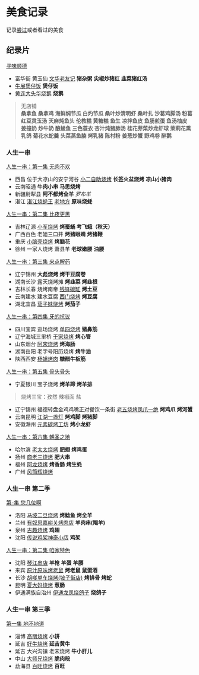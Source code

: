 # 美食记录
记录[尝过](https://github.com/Tougee/food-note/blob/master/arrived.md)或者看过的美食

## 纪录片
[寻味顺德](https://www.bilibili.com/video/av4515963?from=search&seid=2759475930130801296)
- 富华街 黄玉仙 [文华老友记](http://www.dianping.com/shop/9295187) **猪杂粥** **尖椒炒猪红** **韭菜猪红汤**
- [牛展煲仔饭](http://www.dianping.com/shop/5633707) **煲仔饭**
- [黄连大头华烧鹅](http://www.dianping.com/shop/6060577) **烧鹅**

> 无店铺  
**桑拿鱼** **桑拿鸡** **海鲜焖节瓜** **白灼节瓜** **桑叶炒清明虾** **桑叶扎** **沙葛鸡脚汤** **粉葛红豆灵玉汤** **天麻炖鱼头** **伦教糕** **黄糖糕** **鱼生** **凉拌鱼皮** **鱼肠煎蛋** **鱼汤柚皮** **姜撞奶** **炒牛奶** **酿鲮鱼** **三色蓑衣** **杏汁炖猪肺汤** **桂花芽菜炒龙虾球** **茉莉花熏乳鸽** **菊花水蛇羹** **头菜蒸鱼腩** **烤乳猪** **陈村粉** **姜葱炒蟹** **野鸡卷** **醉鹅**

### 人生一串
[人生一串：第一集 无肉不欢](https://www.bilibili.com/bangumi/play/ep216794/)
- 西昌 位于大凉山的安宁河谷 [小二自助烧烤](http://www.dianping.com/shop/23522037) **长签火盆烧烤** **凉山小猪肉**
- 云南昭通 **牛肉小串** **马思烧烤**
- 新疆尉犁县 **阿不都烤全羊** *罗布羊* 
- 湛江 [湛江烧蚝王](http://www.dianping.com/shop/21360719) [老地方](http://www.dianping.com/shop/71625395) **原味烧蚝**

[人生一串：第二集 比夜更黑](https://www.bilibili.com/bangumi/play/ep218752)
- 吉林辽源 [小军烧烤](http://www.dianping.com/shop/18503189) **烤蚕蛹** **考飞蛾（秋天）**
- 广西百色 老姐三口井 **烤猪眼睛** **烤猪鞭** 
- 重庆 [小脑壳烧烤](http://www.dianping.com/shop/531377) **烤脑花**
- 徐州 一家人烧烤 萧县羊 **老球嫩腰** **油腰**

[人生一串：第三集 来点解药](https://www.bilibili.com/bangumi/play/ep231153?from=search&seid=4428573497639216088)
- 辽宁锦州 **大彪烧烤** **烤干豆腐卷** 
- 湖南长沙 露天烧烤摊 **烤韭菜** **烤韭根** 
- 吉林长春 烧烤南帝 [钱锋碳缸](http://www.dianping.com/shop/23524783) **烤土豆**
- 云南建水 建水豆腐 [西门烧烤](http://www.dianping.com/shop/21933274) **烤豆腐** 
- 湖北宜昌 [茄子妹烧烤](http://www.dianping.com/shop/37601478) **烤茄子** 

[人生一串：第四集 牙的抗议](https://www.bilibili.com/bangumi/play/ep232818)
- 四川宜宾 巡场烧烤 [单四烧烤](http://www.dianping.com/shop/69906751) **猪鼻筋**
- 辽宁海城三里桥 [于家烧烤](http://www.dianping.com/shop/44302857) **烤心管**
- 山东烟台 [阿宋烧烤](http://www.dianping.com/shop/37793415) **烤海肠**
- 湖南岳阳 老字号阳历烧烤 **烤牛油**
- 陕西西安 [杨姐烤肉](http://www.dianping.com/shop/1945288) **糖醋牛板筋**

[人生一串：第五集 骨头骨头](https://www.bilibili.com/bangumi/play/ep233324/)
- 宁夏银川 宝子烧烤 **烤羊蹄** **烤羊排**
> 烧烤三宝：孜然 辣椒面 盐
- 辽宁锦州 福德转盘金鸡鸡嘴正对餐饮一条街 [老五烧烤凤爪一绝](http://www.dianping.com/shop/9923143) **烤鸡爪** **烤河蟹**
- 云南昆明 [江湖一盏灯](http://www.dianping.com/shop/22991720) **烤鸡脚** **烤猪脚**
- 安徽滁州 [元素碳烤工坊](http://www.dianping.com/shop/79261111) **烤小龙虾**

[人生一串：第六集 朝圣之地](https://www.bilibili.com/bangumi/play/ep234533/)
- 哈尔滨 [老太太烧烤](http://www.dianping.com/shop/2396785) **肥翅** **烤鸡蛋**
- 扬州 [商老三烧烤](http://www.dianping.com/shop/111908768) **肥大串**
- 福州 [阿龙烧烤](http://www.dianping.com/shop/6248184) **烤香肠** **烤生蚝**
- 广州 [风筒辉烧烤](http://www.dianping.com/shop/79446460)

### 人生一串 第二季
[第-集 您几位啊](https://www.bilibili.com/bangumi/play/ep277172)
- 洛阳 [马坡二旦烧烤](http://www.dianping.com/shop/40409462) **烤鲶鱼** **烤全羊**
- 兰州 [有奴思嘉峪关烤肉店](http://www.dianping.com/shop/6112002) **羊肉串(羯羊)**
- 泉州 [古趣烧烤](http://www.dianping.com/shop/5302471) **鸡翅**
- 沈阳 [传说鸡架神奇小店](http://www.dianping.com/shop/68541901) **鸡架**

[人生一串：第二集 咱家特色](https://www.bilibili.com/bangumi/play/ep277173)
- 沈阳 [琴江串店](http://www.dianping.com/shop/114565929) **羊枪** **羊蛋** **羊腰**
- 来宾 [原汁原味烤老鼠](http://www.dianping.com/shop/1648808443) **烤老鼠** **鼠蛋酒**
- 长沙 [胡嗲单车烧烤(坡子街店)](http://www.dianping.com/shop/57511774) **烤排骨** **烤蛇**
- 昆明 [夏大妈烧烤](http://www.dianping.com/shop/5262520) **葱肠**
- 伊通满族自治州 [伊通龙凤烧鸽子](http://www.dianping.com/shop/40332677) **烧鸽子**

### 人生一串 第三季
[第一集 地不地道](https://www.bilibili.com/bangumi/play/ep429796)
- 淄博 [高丽烧烤](http://www.dianping.com/shop/k6GkkJ62phlTqLkB) **小饼**
- 延吉 [好牛烧烤](http://www.dianping.com/shop/GahwmwWvWSvvyyXj) **延吉黄牛**
- 延吉 大兴沟镇 老宋烧烤 **牛小肝儿**
- 中山 [大师兄烧烤](http://www.dianping.com/shop/jYKtoNVWl7RG3ktp) **脆肉皖**
- 勐海县 [百旺烧烤](http://www.dianping.com/shop/H8LZ0gQZLHKNNeO1) **百旺**
